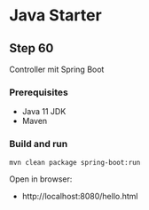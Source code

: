 # Java Starter #

## Step 60

Controller mit Spring Boot

### Prerequisites
- Java 11 JDK
- Maven

### Build and run

```shell
mvn clean package spring-boot:run
```
Open in browser:
- http://localhost:8080/hello.html
